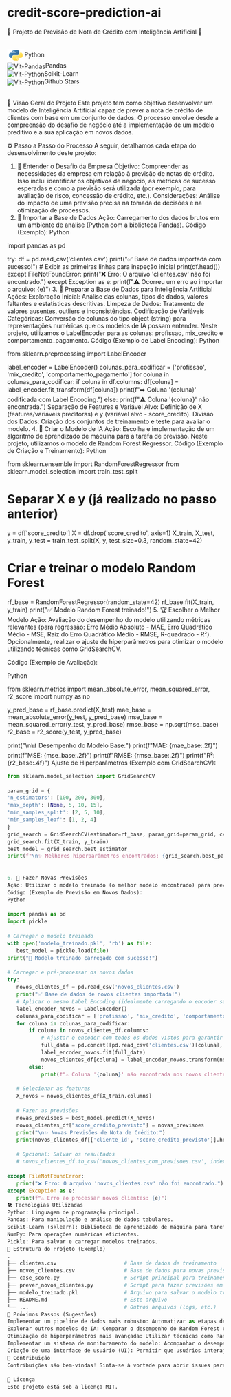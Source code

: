 # credit-score-prediction-ai
🚀 Projeto de Previsão de Nota de Crédito com Inteligência Artificial 🚀
<div style="display: inline_block"><br/>
  <img align="center" alt="Vit-Python" height="30" width="40" src="https://raw.githubusercontent.com/devicons/devicon/master/icons/python/python-original.svg">Python<br/>
  <img align="center" alt="Vit-Pandas" height="30" width="40" src="https://github.com/user-attachments/assets/2cf83dfe-59ae-429b-9140-7ed1a2db8062">Pandas<br/>
  <img align="center" alt="Vit-Python" height="30" width="40" src="https://github.com/user-attachments/assets/9439ffe3-a54c-4d8f-be19-b8cfb03a6bcd" width="100">Scikit-Learn<br/>
   <img align="center" alt="Vit-Python" height="30" width="40" src="https://github.com/user-attachments/assets/361b5555-eb35-46ae-aefc-0aa23d5b1afd">Github Stars
  </div><br/>

🎯 Visão Geral do Projeto
Este projeto tem como objetivo desenvolver um modelo de Inteligência Artificial capaz de prever a nota de crédito de clientes com base em um conjunto de dados. O processo envolve desde a compreensão do desafio de negócio até a implementação de um modelo preditivo e a sua aplicação em novos dados.

⚙️ Passo a Passo do Processo
A seguir, detalhamos cada etapa do desenvolvimento deste projeto:

1. 🧐 Entender o Desafio da Empresa
Objetivo: Compreender as necessidades da empresa em relação à previsão de notas de crédito. Isso inclui identificar os objetivos de negócio, as métricas de sucesso esperadas e como a previsão será utilizada (por exemplo, para avaliação de risco, concessão de crédito, etc.).
Considerações: Análise do impacto de uma previsão precisa na tomada de decisões e na otimização de processos.
2. 💾 Importar a Base de Dados
Ação: Carregamento dos dados brutos em um ambiente de análise (Python com a biblioteca Pandas).
Código (Exemplo):
Python

import pandas as pd

try:
    df = pd.read_csv('clientes.csv')
    print("✅ Base de dados importada com sucesso!")
    # Exibir as primeiras linhas para inspeção inicial
    print(df.head())
except FileNotFoundError:
    print("❌ Erro: O arquivo 'clientes.csv' não foi encontrado.")
except Exception as e:
    print(f"⚠️ Ocorreu um erro ao importar o arquivo: {e}")
3. 🧹 Preparar a Base de Dados para Inteligência Artificial
Ações:
Exploração Inicial: Análise das colunas, tipos de dados, valores faltantes e estatísticas descritivas.
Limpeza de Dados: Tratamento de valores ausentes, outliers e inconsistências.
Codificação de Variáveis Categóricas: Conversão de colunas do tipo object (string) para representações numéricas que os modelos de IA possam entender. Neste projeto, utilizamos o LabelEncoder para as colunas: profissao, mix_credito e comportamento_pagamento.
Código (Exemplo de Label Encoding):
Python

from sklearn.preprocessing import LabelEncoder

label_encoder = LabelEncoder()
colunas_para_codificar = ['profissao', 'mix_credito', 'comportamento_pagamento']
for coluna in colunas_para_codificar:
    if coluna in df.columns:
        df[coluna] = label_encoder.fit_transform(df[coluna])
        print(f"➡️ Coluna '{coluna}' codificada com Label Encoding.")
    else:
        print(f"⚠️ Coluna '{coluna}' não encontrada.")
Separação de Features e Variável Alvo: Definição de X (features/variáveis preditoras) e y (variável alvo - score_credito).
Divisão dos Dados: Criação dos conjuntos de treinamento e teste para avaliar o modelo.
4. 🧠 Criar o Modelo de IA
Ação: Escolha e implementação de um algoritmo de aprendizado de máquina para a tarefa de previsão. Neste projeto, utilizamos o modelo de Random Forest Regressor.
Código (Exemplo de Criação e Treinamento):
Python

from sklearn.ensemble import RandomForestRegressor
from sklearn.model_selection import train_test_split

# Separar X e y (já realizado no passo anterior)
y = df['score_credito']
X = df.drop('score_credito', axis=1)
X_train, X_test, y_train, y_test = train_test_split(X, y, test_size=0.3, random_state=42)

# Criar e treinar o modelo Random Forest
rf_base = RandomForestRegressor(random_state=42)
rf_base.fit(X_train, y_train)
print("✅ Modelo Random Forest treinado!")
5. 🏆 Escolher o Melhor Modelo
Ação: Avaliação do desempenho do modelo utilizando métricas relevantes (para regressão: Erro Médio Absoluto - MAE, Erro Quadrático Médio - MSE, Raiz do Erro Quadrático Médio - RMSE, R-quadrado - R²). Opcionalmente, realizar o ajuste de hiperparâmetros para otimizar o modelo utilizando técnicas como GridSearchCV.

Código (Exemplo de Avaliação):

Python

from sklearn.metrics import mean_absolute_error, mean_squared_error, r2_score
import numpy as np

y_pred_base = rf_base.predict(X_test)
mae_base = mean_absolute_error(y_test, y_pred_base)
mse_base = mean_squared_error(y_test, y_pred_base)
rmse_base = np.sqrt(mse_base)
r2_base = r2_score(y_test, y_pred_base)

print("\n📊 Desempenho do Modelo Base:")
print(f"MAE: {mae_base:.2f}")
print(f"MSE: {mse_base:.2f}")
print(f"RMSE: {rmse_base:.2f}")
print(f"R²: {r2_base:.4f}")
Ajuste de Hiperparâmetros (Exemplo com GridSearchCV):
 ```python
from sklearn.model_selection import GridSearchCV

param_grid = {
'n_estimators': [100, 200, 300],
'max_depth': [None, 5, 10, 15],
'min_samples_split': [2, 5, 10],
'min_samples_leaf': [1, 2, 4]
}
grid_search = GridSearchCV(estimator=rf_base, param_grid=param_grid, cv=3, scoring='neg_mean_squared_error', n_jobs=-1)
grid_search.fit(X_train, y_train)
best_model = grid_search.best_estimator_
print(f"\n✨ Melhores hiperparâmetros encontrados: {grid_search.best_params_}")   


6. 🔮 Fazer Novas Previsões
Ação: Utilizar o modelo treinado (o melhor modelo encontrado) para prever a nota de crédito de novos clientes a partir de uma nova base de dados (novos_clientes.csv). É crucial aplicar o mesmo pré-processamento (incluindo o mesmo LabelEncoder treinado) aos novos dados.
Código (Exemplo de Previsão em Novos Dados):
Python

import pandas as pd
import pickle

# Carregar o modelo treinado
with open('modelo_treinado.pkl', 'rb') as file:
    best_model = pickle.load(file)
print("💾 Modelo treinado carregado com sucesso!")

# Carregar e pré-processar os novos dados
try:
    novos_clientes_df = pd.read_csv('novos_clientes.csv')
    print("✅ Base de dados de novos clientes importada!")
    # Aplicar o mesmo Label Encoding (idealmente carregando o encoder salvo)
    label_encoder_novos = LabelEncoder()
    colunas_para_codificar = ['profissao', 'mix_credito', 'comportamento_pagamento']
    for coluna in colunas_para_codificar:
        if coluna in novos_clientes_df.columns:
            # Ajustar o encoder com todos os dados vistos para garantir consistência
            full_data = pd.concat([pd.read_csv('clientes.csv')[coluna], novos_clientes_df[coluna]], ignore_index=True)
            label_encoder_novos.fit(full_data)
            novos_clientes_df[coluna] = label_encoder_novos.transform(novos_clientes_df[coluna])
        else:
            print(f"⚠️ Coluna '{coluna}' não encontrada nos novos clientes.")

    # Selecionar as features
    X_novos = novos_clientes_df[X_train.columns]

    # Fazer as previsões
    novas_previsoes = best_model.predict(X_novos)
    novos_clientes_df["score_credito_previsto"] = novas_previsoes
    print("\n✨ Novas Previsões de Nota de Crédito:")
    print(novos_clientes_df[['cliente_id', 'score_credito_previsto']].head()) # Assumindo que 'cliente_id' exista

    # Opcional: Salvar os resultados
    # novos_clientes_df.to_csv('novos_clientes_com_previsoes.csv', index=False)

except FileNotFoundError:
    print("❌ Erro: O arquivo 'novos_clientes.csv' não foi encontrado.")
except Exception as e:
    print(f"⚠️ Erro ao processar novos clientes: {e}")
🛠️ Tecnologias Utilizadas
Python: Linguagem de programação principal.
Pandas: Para manipulação e análise de dados tabulares.
Scikit-Learn (sklearn): Biblioteca de aprendizado de máquina para tarefas como pré-processamento, modelagem e avaliação.
NumPy: Para operações numéricas eficientes.
Pickle: Para salvar e carregar modelos treinados.
📂 Estrutura do Projeto (Exemplo)
.
├── clientes.csv                      # Base de dados de treinamento
├── novos_clientes.csv                # Base de dados para novas previsões
├── case_score.py                     # Script principal para treinamento do modelo
├── prever_novos_clientes.py          # Script para fazer previsões em novos dados
├── modelo_treinado.pkl               # Arquivo para salvar o modelo treinado
├── README.md                         # Este arquivo
└── ...                               # Outros arquivos (logs, etc.)
🚀 Próximos Passos (Sugestões)
Implementar um pipeline de dados mais robusto: Automatizar as etapas de pré-processamento e treinamento.
Explorar outros modelos de IA: Comparar o desempenho do Random Forest com outros algoritmos (Gradient Boosting, Redes Neurais, etc.).
Otimização de hiperparâmetros mais avançada: Utilizar técnicas como RandomizedSearchCV ou otimização Bayesiana.
Implementar um sistema de monitoramento do modelo: Acompanhar o desempenho do modelo em produção e retreiná-lo conforme necessário.
Criação de uma interface de usuário (UI): Permitir que usuários interajam com o modelo para obter previsões de forma intuitiva.
🤝 Contribuição
Contribuições são bem-vindas! Sinta-se à vontade para abrir issues para relatar bugs ou propor melhorias, e enviar pull requests com suas modificações.

📜 Licença
Este projeto está sob a licença MIT.

